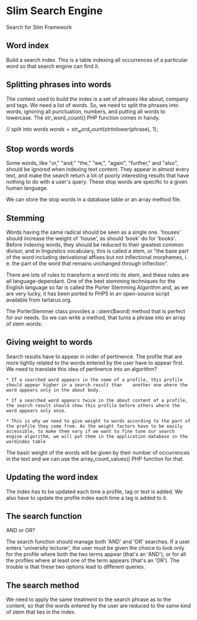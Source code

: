 Slim Search Engine
===================

Search for Slim Framework


Word index
----------------------
Build a search index. This is a table indexing all occurrences of a particular word so that search engine can find it.


Splitting phrases into words
----------------------
The content used to build the index is a set of phrases like about, company and tags. We need a list of words. So, we need to split the phrases into words, ignoring all punctuation, numbers, and putting all words to lowercase. The str_word_count() PHP function comes in handy.

// split into words
$words = str_word_count(strtolower($phrase), 1);


Stop words words
----------------------
Some words, like "or," "and," "the," "we,", "again", "further," and "also", should be ignored when indexing text content. They appear in almost every text, and make the search return a lot of poorly interesting results that have nothing to do with a user's query. These stop words are specific to a given human language.

We can store the stop words in a database table or an array method file.


Stemming
----------------------
Words having the same radical should be seen as a single one. 'houses' should increase the weight of 'house', as should 'book' do for 'books'. Before indexing words, they should be reduced to their greatest common divisor, and in linguistics vocabulary, this is called a stem, or "the base part of the word including derivational affixes but not inflectional morphemes, i. e. the part of the word that remains unchanged through inflection".

There are lots of rules to transform a word into its stem, and these rules are all language-dependant. One of the best stemming techniques for the English language so far is called the Porter Stemming Algorithm and, as we are very lucky, it has been ported to PHP5 in an open-source script available from tartarus.org.

The PorterStemmer class provides a ::stem($word) method that is perfect for our needs. So we can write a method,  that turns a phrase into an array of stem words:


Giving weight to words
----------------------
Search results have to appear in order of pertinence. The profile that are more tightly related to the words entered by the user have to appear first. We need to translate this idea of pertinence into an algorithm? 

	* If a searched word appears in the name of a profile, this profile should appear higher in a search result than 	another one where the word appears only in the about body.

    * If a searched word appears twice in the about content of a profile, the search result should show this profile before others where the word appears only once.

	* This is why we need to give weight to words according to the part of the profile they come from. As the weight factors have to be easily accessible, to make them vary if we want to fine tune our search engine algorithm, we will put them in the application database in the wordindex table
	
The basic weight of the words will be given by their number of occurrences in the text and we can use the array_count_values() PHP function for that.


Updating the word index
----------------------
The index has to be updated each time a profile, tag or text is added. We also have to update the profile index each time a tag is added to it.


The search function
---------------------
AND or OR?

The search function should manage both 'AND' and 'OR' searches. If a user enters 'university lecturer', the user must be given the choice to look only for the profile where both the two terms appear (that's an 'AND'), or for all the profiles where at least one of the term appears (that's an 'OR'). The trouble is that these two options lead to different queries.


The search method
---------------------
We need to apply the same treatment to the search phrase as to the content, so that the words entered by the user are reduced to the same kind of stem that lies in the index. 